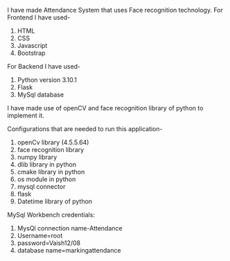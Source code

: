 I have made Attendance System that uses Face recognition technology.
For Frontend I have used-
1. HTML
2. CSS
3. Javascript
4. Bootstrap

For Backend I have used-
1. Python version 3.10.1
2. Flask 
3. MySql database

I have made use of openCV and face recognition library of python to implement it.

Configurations that are needed to run this application-
1. openCv library (4.5.5.64)
2. face recognition library
3. numpy library
4. dlib library in python
5. cmake library in python
6. os module in python
7. mysql connector
8. flask
9. Datetime library of python

MySql Workbench credentials:
1. MysQl connection name-Attendance
2. Username=root
3. password=Vaish12/08
4. database name=markingattendance


